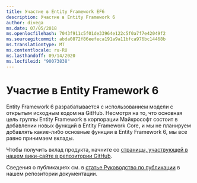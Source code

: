 ```yaml
---
title: Участие в Entity Framework EF6
description: Участие в Entity Framework 6
author: divega
ms.date: 07/05/2018
ms.openlocfilehash: 7043f911c5f01de33964e122c5f0a7f7e42049f2
ms.sourcegitcommit: abda0872f86eefeca191a9a11bfca976bc14468b
ms.translationtype: MT
ms.contentlocale: ru-RU
ms.lasthandoff: 09/14/2020
ms.locfileid: "90073838"
---
```

# <a name="contribute-to-entity-framework-6"></a>Участие в Entity Framework 6
Entity Framework 6 разрабатывается с использованием модели с открытым исходным кодом на GitHub. Несмотря на то, что основная цель группы Entity Framework в корпорации Майкрософт состоит в добавлении новых функций в Entity Framework Core, и мы не планируем добавлять какие-либо основные функции в Entity Framework 6, мы все равно принимаем вклады.

Чтобы получить вклад продукта, начните со [страницы, участвующей в нашем вики-сайте в репозитории GitHub](https://github.com/aspnet/EntityFramework6/wiki/Contributing).

Сведения о публикациях см. в [статье Руководство по публикации](https://github.com/dotnet/EntityFramework.Docs/blob/master/CONTRIBUTING.md) в нашем репозитории документации.
